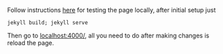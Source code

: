 Follow instructions [here](https://kbroman.org/simple_site/pages/local_test.html) for testing the page locally, after initial setup just

```
jekyll build; jekyll serve
```

Then go to [localhost:4000/](http://localhost:4000/), all you need to do after making changes is reload the page.